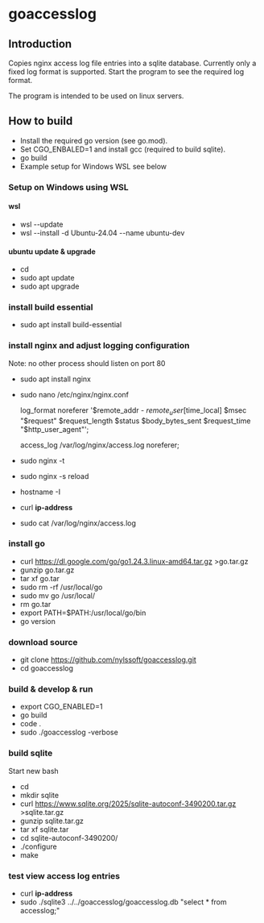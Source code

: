 # goaccesslog

## Introduction

Copies nginx access log file entries into a sqlite database.
Currently only a fixed log format is supported.
Start the program to see the required log format.

The program is intended to be used on linux servers.

## How to build

- Install the required go version (see go.mod).
- Set CGO_ENBALED=1 and install gcc (required to build sqlite).
- go build
- Example setup for Windows WSL see below

### Setup on Windows using WSL

#### wsl
- wsl --update
- wsl --install -d Ubuntu-24.04 --name ubuntu-dev

#### ubuntu update & upgrade
- cd
- sudo apt update
- sudo apt upgrade

### install build essential
- sudo apt install build-essential

### install nginx and adjust logging configuration

Note: no other process should listen on port 80

- sudo apt install nginx
- sudo nano /etc/nginx/nginx.conf

    log_format noreferer '$remote_addr - $remote_user [$time_local] $msec "$request" $request_length $status  $body_bytes_sent $request_time "$http_user_agent"';

    access_log /var/log/nginx/access.log noreferer;
- sudo nginx -t
- sudo nginx -s reload
- hostname -I
- curl **ip-address**
- sudo cat /var/log/nginx/access.log

### install go
- curl https://dl.google.com/go/go1.24.3.linux-amd64.tar.gz >go.tar.gz
- gunzip go.tar.gz
- tar xf go.tar
- sudo rm -rf /usr/local/go
- sudo mv go /usr/local/
- rm go.tar
- export PATH=$PATH:/usr/local/go/bin
- go version

### download source
- git clone https://github.com/nylssoft/goaccesslog.git
- cd goaccesslog

### build & develop & run
- export CGO_ENABLED=1
- go build
- code .
- sudo ./goaccesslog -verbose

### build sqlite

Start new bash

- cd
- mkdir sqlite
- curl https://www.sqlite.org/2025/sqlite-autoconf-3490200.tar.gz >sqlite.tar.gz
- gunzip sqlite.tar.gz
- tar xf sqlite.tar
- cd sqlite-autoconf-3490200/
- ./configure
- make

### test view access log entries
- curl **ip-address**
- sudo ./sqlite3 ../../goaccesslog/goaccesslog.db "select * from accesslog;"

